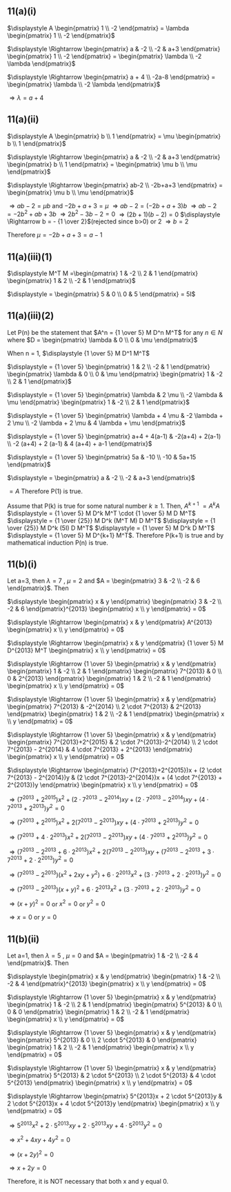 ## 11(a)(i)
$\displaystyle A \begin{pmatrix}
1 \\
-2
\end{pmatrix} = \lambda \begin{pmatrix}
1 \\
-2
\end{pmatrix}$

$\displaystyle \Rightarrow \begin{pmatrix}
a & -2 \\
-2 & a+3
\end{pmatrix} \begin{pmatrix}
1 \\
-2
\end{pmatrix} = \begin{pmatrix}
\lambda \\
-2 \lambda
\end{pmatrix}$

$\displaystyle \Rightarrow \begin{pmatrix}
a + 4 \\
-2a-8
\end{pmatrix} = \begin{pmatrix}
\lambda \\
-2 \lambda
\end{pmatrix}$

$\displaystyle \Rightarrow \lambda = a+4$

## 11(a)(ii)
$\displaystyle A \begin{pmatrix}
b \\
1
\end{pmatrix} = \mu \begin{pmatrix}
b \\
1
\end{pmatrix}$

$\displaystyle \Rightarrow \begin{pmatrix}
a & -2 \\
-2 & a+3
\end{pmatrix} \begin{pmatrix}
b \\
1
\end{pmatrix} = \begin{pmatrix}
\mu b \\
\mu
\end{pmatrix}$

$\displaystyle \Rightarrow \begin{pmatrix}
ab-2 \\
-2b+a+3
\end{pmatrix} = \begin{pmatrix}
\mu b \\
\mu
\end{pmatrix}$

$\displaystyle \Rightarrow ab-2=\mu b$ and $\displaystyle -2b+a+3=\mu$
$\displaystyle \Rightarrow ab-2=(-2b+a+3) b$
$\displaystyle \Rightarrow ab-2 = -2b^2+ab+3b$
$\displaystyle \Rightarrow 2b^2 - 3b - 2 = 0$
$\displaystyle \Rightarrow (2b+1) (b-2) = 0$
$\displaystyle \Rightarrow b = - {1 \over 2}$(rejected since b>0) or $2$
$\displaystyle \Rightarrow b = 2$

Therefore $\mu = -2b+a+3 = a-1$

## 11(a)(iii)(1)
$\displaystyle M^T M =\begin{pmatrix}
1 & -2 \\
2 & 1
\end{pmatrix} \begin{pmatrix}
1 & 2 \\
-2 & 1
\end{pmatrix}$

$\displaystyle = \begin{pmatrix}
5 & 0 \\
0 & 5
\end{pmatrix} = 5I$

## 11(a)(iii)(2)
Let P(n) be the statement that $A^n = {1 \over 5} M D^n M^T$ for any $n \in N$ where $D = \begin{pmatrix}
\lambda & 0 \\
0 & \mu
\end{pmatrix}$

When n = 1,
$\displaystyle {1 \over 5} M D^1 M^T$

$\displaystyle = {1 \over 5} \begin{pmatrix}
1 & 2 \\
-2 & 1
\end{pmatrix}  \begin{pmatrix}
\lambda & 0 \\
0 & \mu
\end{pmatrix} \begin{pmatrix}
1 & -2 \\
2 & 1
\end{pmatrix}$

$\displaystyle = {1 \over 5} \begin{pmatrix}
\lambda & 2 \mu \\
-2 \lambda & \mu
\end{pmatrix} \begin{pmatrix}
1 & -2 \\
2 & 1
\end{pmatrix}$

$\displaystyle = {1 \over 5} \begin{pmatrix}
\lambda + 4 \mu & -2 \lambda + 2 \mu \\
-2 \lambda + 2 \mu & 4 \lambda + \mu
\end{pmatrix}$

$\displaystyle = {1 \over 5} \begin{pmatrix}
a+4 + 4(a-1) & -2(a+4) + 2(a-1) \\
-2 (a+4) + 2 (a-1) & 4 (a+4) + a-1
\end{pmatrix}$

$\displaystyle = {1 \over 5} \begin{pmatrix}
5a & -10 \\
-10 & 5a+15
\end{pmatrix}$

$\displaystyle = \begin{pmatrix}
a & -2 \\
-2 & a+3
\end{pmatrix}$

$\displaystyle = A$
Therefore P(1) is true.

Assume that P(k) is true for some natural number $k \geq 1$. Then,
$\displaystyle A^{k+1}$
$\displaystyle = A^k A$
$\displaystyle = {1 \over 5} M D^k M^T \cdot {1 \over 5} M D M^T$
$\displaystyle = {1 \over {25}} M D^k (M^T M) D M^T$
$\displaystyle = {1 \over {25}} M D^k (5I) D M^T$
$\displaystyle = {1 \over 5} M D^k D M^T$
$\displaystyle = {1 \over 5} M D^{k+1} M^T$.
Therefore P(k+1) is true and by mathematical induction P(n) is true.

## 11(b)(i)
Let a=3, then $\lambda = 7$ , $\mu = 2$ and $A = \begin{pmatrix}
3 & -2 \\
-2 & 6
\end{pmatrix}$. Then 

$\displaystyle \begin{pmatrix}
x & y
\end{pmatrix} \begin{pmatrix}
3 & -2 \\
-2 & 6
\end{pmatrix}^{2013} \begin{pmatrix}
x \\
y
\end{pmatrix} = 0$

$\displaystyle \Rightarrow \begin{pmatrix}
x & y
\end{pmatrix} A^{2013} \begin{pmatrix}
x \\
y
\end{pmatrix} = 0$

$\displaystyle \Rightarrow \begin{pmatrix}
x & y
\end{pmatrix} {1 \over 5} M D^{2013} M^T \begin{pmatrix}
x \\
y
\end{pmatrix} = 0$

$\displaystyle \Rightarrow {1 \over 5} \begin{pmatrix}
x & y
\end{pmatrix} \begin{pmatrix}
1 & -2 \\
2 & 1
\end{pmatrix} \begin{pmatrix}
7^{2013} & 0 \\
0 & 2^{2013}
\end{pmatrix} \begin{pmatrix}
1 & 2 \\
-2 & 1
\end{pmatrix} \begin{pmatrix}
x \\
y
\end{pmatrix} = 0$

$\displaystyle \Rightarrow {1 \over 5} \begin{pmatrix}
x & y
\end{pmatrix} \begin{pmatrix}
7^{2013} & -2^{2014} \\
2 \cdot 7^{2013} & 2^{2013}
\end{pmatrix} \begin{pmatrix}
1 & 2 \\
-2 & 1
\end{pmatrix} \begin{pmatrix}
x \\
y
\end{pmatrix} = 0$

$\displaystyle \Rightarrow {1 \over 5} \begin{pmatrix}
x & y
\end{pmatrix} \begin{pmatrix}
7^{2013}+2^{2015} & 2 \cdot 7^{2013}-2^{2014} \\
2 \cdot 7^{2013} - 2^{2014} & 4 \cdot 7^{2013} + 2^{2013}
\end{pmatrix} \begin{pmatrix}
x \\
y
\end{pmatrix} = 0$

$\displaystyle \Rightarrow \begin{pmatrix}
(7^{2013}+2^{2015})x + (2 \cdot 7^{2013} - 2^{2014})y & (2 \cdot 7^{2013}-2^{2014})x + (4 \cdot 7^{2013} + 2^{2013})y
\end{pmatrix} \begin{pmatrix}
x \\
y
\end{pmatrix} = 0$

$\displaystyle \Rightarrow (7^{2013}+2^{2015})x^2 + (2 \cdot 7^{2013} - 2^{2014})xy + (2 \cdot 7^{2013}-2^{2014})xy + (4 \cdot 7^{2013} + 2^{2013})y^2 = 0$

$\displaystyle \Rightarrow (7^{2013} + 2^{2015})x^2 + 2(7^{2013} - 2^{2013})xy + (4 \cdot 7^{2013} + 2^{2013})y^2 = 0$

$\displaystyle \Rightarrow (7^{2013} + 4 \cdot 2^{2013})x^2 + 2(7^{2013} - 2^{2013})xy + (4 \cdot 7^{2013} + 2^{2013})y^2= 0$

$\displaystyle \Rightarrow (7^{2013} - 2^{2013} + 6 \cdot 2^{2013})x^2 + 2(7^{2013} - 2^{2013})xy + (7^{2013} - 2^{2013} + 3 \cdot 7^{2013} + 2 \cdot 2^{2013})y^2= 0$

$\displaystyle \Rightarrow (7^{2013} - 2^{2013}) (x^2 + 2xy + y^2) + 6 \cdot 2^{2013}x^2 + (3 \cdot 7^{2013} + 2 \cdot 2^{2013})y^2= 0$

$\displaystyle \Rightarrow (7^{2013} - 2^{2013}) (x + y)^2 + 6 \cdot 2^{2013}x^2 + (3 \cdot 7^{2013} + 2 \cdot 2^{2013})y^2= 0$

$\displaystyle \Rightarrow (x + y)^2=0$ or $x^2=0$ or $y^2=0$

$\displaystyle \Rightarrow x=0$ or $y=0$



## 11(b)(ii)
Let a=1, then $\lambda = 5$ , $\mu = 0$ and $A = \begin{pmatrix}
1 & -2 \\
-2 & 4
\end{pmatrix}$. Then

$\displaystyle \begin{pmatrix}
x & y
\end{pmatrix} \begin{pmatrix}
1 & -2 \\
-2 & 4
\end{pmatrix}^{2013} \begin{pmatrix}
x \\
y
\end{pmatrix} = 0$

$\displaystyle \Rightarrow {1 \over 5} \begin{pmatrix}
x & y
\end{pmatrix} \begin{pmatrix}
1 & -2 \\
2 & 1
\end{pmatrix} \begin{pmatrix}
5^{2013} & 0 \\
0 & 0
\end{pmatrix} \begin{pmatrix}
1 & 2 \\
-2 & 1
\end{pmatrix} \begin{pmatrix}
x \\
y
\end{pmatrix} = 0$

$\displaystyle \Rightarrow {1 \over 5} \begin{pmatrix}
x & y
\end{pmatrix} \begin{pmatrix}
5^{2013} & 0 \\
2 \cdot 5^{2013} & 0
\end{pmatrix} \begin{pmatrix}
1 & 2 \\
-2 & 1
\end{pmatrix} \begin{pmatrix}
x \\
y
\end{pmatrix} = 0$

$\displaystyle \Rightarrow {1 \over 5} \begin{pmatrix}
x & y
\end{pmatrix} \begin{pmatrix}
5^{2013} & 2 \cdot 5^{2013} \\
2 \cdot 5^{2013} & 4 \cdot 5^{2013}
\end{pmatrix} \begin{pmatrix}
x \\
y
\end{pmatrix} = 0$

$\displaystyle \Rightarrow \begin{pmatrix}
5^{2013}x + 2 \cdot 5^{2013}y & 2 \cdot 5^{2013}x + 4 \cdot 5^{2013}y
\end{pmatrix} \begin{pmatrix}
x \\
y
\end{pmatrix} = 0$

$\displaystyle \Rightarrow 5^{2013}x^2 + 2 \cdot 5^{2013}xy + 2 \cdot 5^{2013}xy + 4 \cdot 5^{2013}y^2 = 0$

$\displaystyle \Rightarrow x^2 + 4 xy + 4 y^2 = 0$

$\displaystyle \Rightarrow (x + 2 y)^2 = 0$

$\displaystyle \Rightarrow x + 2 y = 0$

Therefore, it is NOT necessary that both x and y equal 0.